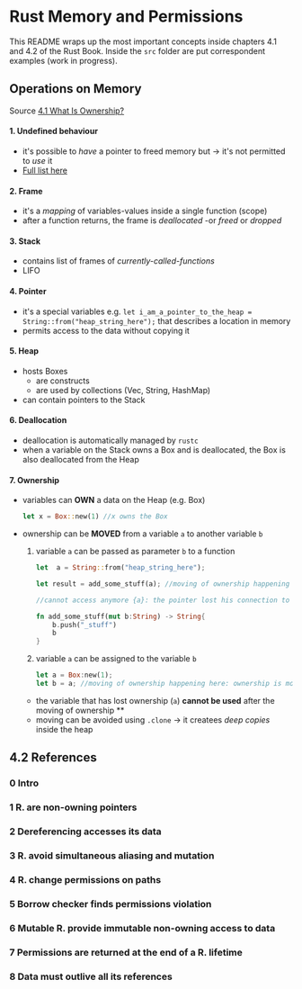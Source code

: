 # Rust Memory and Permissions

This README wraps up the most important concepts inside chapters 4.1 and 4.2 of the Rust Book.
Inside the `src` folder are put correspondent examples (work in progress).

## Operations on Memory
Source [4.1 What Is Ownership?](https://rust-book.cs.brown.edu/ch04-01-what-is-ownership.html)

#### 1. Undefined behaviour
- it's possible to *have* a pointer to freed memory but &rarr; it's not permitted to *use* it 
- [Full list here](https://doc.rust-lang.org/reference/behavior-considered-undefined.html)

#### 2. Frame
-   it's a *mapping* of variables-values inside a single function (scope)
-   after a function returns, the frame is *deallocated* -or *freed* or *dropped*

#### 3. Stack
- contains list of frames of *currently-called-functions*
- LIFO

#### 4. Pointer
- it's a special variables e.g. ```let i_am_a_pointer_to_the_heap = String::from("heap_string_here");``` that describes a location in memory
- permits access to the data without copying it

#### 5. Heap
- hosts Boxes
  - are constructs
  - are used by collections (Vec, String, HashMap)
- can contain pointers to the Stack

#### 6. Deallocation
- deallocation is automatically managed by `rustc`
- when a variable on the Stack owns a Box and is deallocated, the Box is also deallocated from the Heap

#### 7. Ownership
  - variables can **OWN** a data on the Heap (e.g. Box)
    ```rust
    let x = Box::new(1) //x owns the Box
    ```
  - ownership can be **MOVED** from a variable `a` to another variable `b`
  
    1. variable `a` can be passed as parameter `b` to a function
   
        ```rust
        let  a = String::from("heap_string_here");
    
        let result = add_some_stuff(a); //moving of ownership happening here: ownership is moved from a to b

        //cannot access anymore {a}: the pointer lost his connection to the heap see later bullet **

        fn add_some_stuff(mut b:String) -> String{
            b.push("_stuff")
            b
        }
        ````
    2. variable `a` can be assigned to the variable `b`

        ```rust
        let a = Box:new(1);
        let b = a; //moving of ownership happening here: ownership is moved from a to b
        ```
    - the variable that has lost ownership (`a`) **cannot be used** after the moving of ownership **
    - moving can be avoided using `.clone` &rarr; it createes *deep copies* inside the heap

## 4.2 References

### 0 Intro

### 1 R. are non-owning pointers

### 2 Dereferencing accesses its data

### 3 R. avoid simultaneous aliasing and mutation 

### 4 R. change permissions on paths

### 5 Borrow checker finds permissions violation

### 6 Mutable R. provide immutable non-owning access to data

### 7 Permissions are returned at the end of a R. lifetime

### 8 Data must outlive all its references



